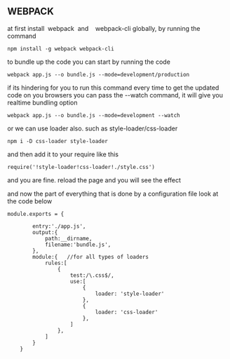 WEBPACK
----------------------------------

at first install  webpack  and    webpack-cli globally, by running the command 
```
npm install -g webpack webpack-cli
```

to bundle up the code you can start by running the code
```
webpack app.js --o bundle.js --mode=development/production 
```

if its hindering for you to run this command every time to get the updated code on you browsers you can pass the --watch command, it will give you realtime bundling option 
```
webpack app.js --o bundle.js --mode=development --watch
```

or we can use loader also. such as style-loader/css-loader

```
npm i -D css-loader style-loader
```

and then add it to your require like this 
```
require('!style-loader!css-loader!./style.css')
```

and you are fine. reload the page and you will see the effect

and now the part of everything that is done by a configuration file 
look at the code below
```
module.exports = {
        
        entry:'./app.js',
        output:{
            path:__dirname,
            filename:'bundle.js',
        },
        module:{   //for all types of loaders
            rules:[
                {
                    test:/\.css$/,
                    use:[
                        { 
                            loader: 'style-loader' 
                        },
                        {
                            loader: 'css-loader'
                        },
                    ]
                },
            ]
        }
    }
```